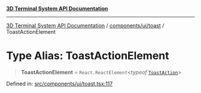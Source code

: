 [**3D Terminal System API Documentation**](../../../../README.md)

***

[3D Terminal System API Documentation](../../../../README.md) / [components/ui/toast](../README.md) / ToastActionElement

# Type Alias: ToastActionElement

> **ToastActionElement** = `React.ReactElement`\<*typeof* [`ToastAction`](../variables/ToastAction.md)\>

Defined in: [src/components/ui/toast.tsx:117](https://github.com/Dicommunitas/ThreeJS_Terminal_3D/blob/d3a4c6e46069e0806d20629a3dc62ea6a87d736c/src/components/ui/toast.tsx#L117)
